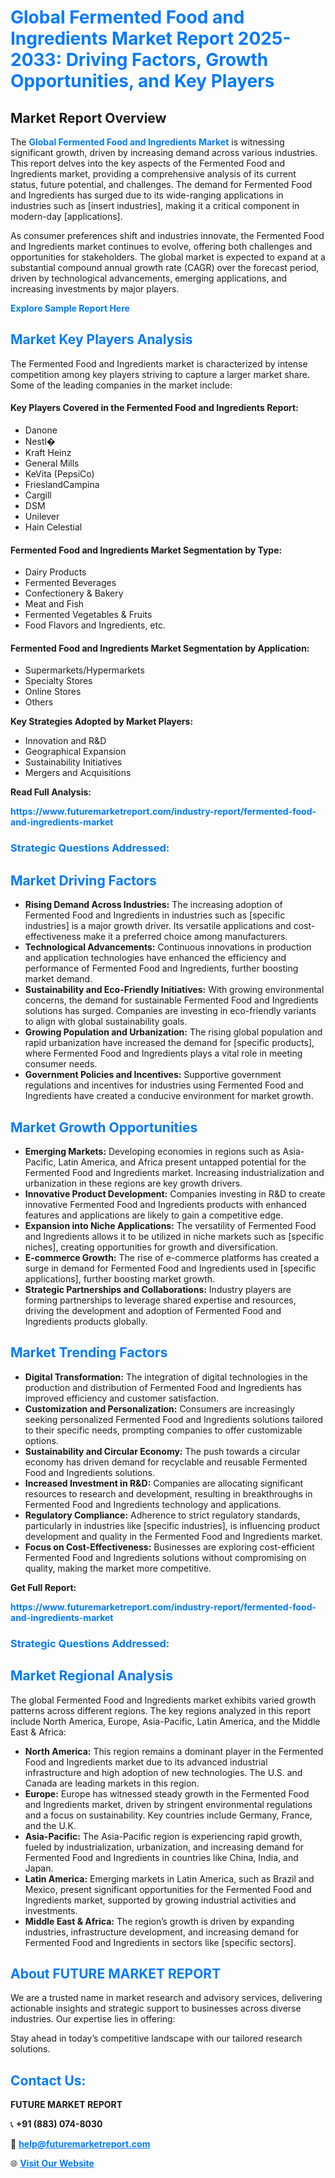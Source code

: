<h1 style="color: #007BFF;">Global Fermented Food and Ingredients Market Report 2025-2033: Driving Factors, Growth Opportunities, and Key Players</h1>

<section id="overview">
<h2>Market Report Overview</h2>
<p>The <a href="https://www.futuremarketreport.com/industry-report/fermented-food-and-ingredients-market" style="color: #007BFF; text-decoration: none;"><strong>Global Fermented Food and Ingredients Market</strong></a> is witnessing significant growth, driven by increasing demand across various industries. This report delves into the key aspects of the Fermented Food and Ingredients market, providing a comprehensive analysis of its current status, future potential, and challenges. The demand for Fermented Food and Ingredients has surged due to its wide-ranging applications in industries such as [insert industries], making it a critical component in modern-day [applications].</p>
<p>As consumer preferences shift and industries innovate, the Fermented Food and Ingredients market continues to evolve, offering both challenges and opportunities for stakeholders. The global market is expected to expand at a substantial compound annual growth rate (CAGR) over the forecast period, driven by technological advancements, emerging applications, and increasing investments by major players.</p>
</section>

<section id="overview">
<p><a href="https://www.futuremarketreport.com/request-sample/reportId=27141" style="color: #007BFF; text-decoration: none;"><strong>Explore Sample Report Here</strong></a></p>
</section>

<section id="key-players">
<h2 style="color: #007BFF;">Market Key Players Analysis</h2>
<p>The Fermented Food and Ingredients market is characterized by intense competition among key players striving to capture a larger market share. Some of the leading companies in the market include:</p>
<h4>Key Players Covered in the Fermented Food and Ingredients Report:</h4>
<ul><li>Danone</li><li>Nestl�</li><li>Kraft Heinz</li><li>General Mills</li><li>KeVita (PepsiCo)</li><li>FrieslandCampina</li><li>Cargill</li><li>DSM</li><li>Unilever</li><li>Hain Celestial</li></ul>
<h4>Fermented Food and Ingredients Market Segmentation by Type:</h4>
<ul><li>Dairy Products</li><li>Fermented Beverages</li><li>Confectionery &amp; Bakery</li><li>Meat and Fish</li><li>Fermented Vegetables &amp; Fruits</li><li>Food Flavors and Ingredients, etc.</li></ul>

<h4>Fermented Food and Ingredients Market Segmentation by Application:</h4>
<ul><li>Supermarkets/Hypermarkets</li><li>Specialty Stores</li><li>Online Stores</li><li>Others</li></ul>
<p><strong>Key Strategies Adopted by Market Players:</strong></p>
<ul>
<li>Innovation and R&D</li>
<li>Geographical Expansion</li>
<li>Sustainability Initiatives</li>
<li>Mergers and Acquisitions</li>
</ul>
</section>

<section>
<p><strong>Read Full Analysis: </strong></p><a href="https://www.futuremarketreport.com/industry-report/fermented-food-and-ingredients-market" style="color: #007BFF; text-decoration: none;"><strong>https://www.futuremarketreport.com/industry-report/fermented-food-and-ingredients-market</strong></a>
<h3 style="color: #007BFF;">Strategic Questions Addressed:</h3>
</section>

<section id="driving-factors">
<h2 style="color: #007BFF;">Market Driving Factors</h2>
<ul>
<li><strong>Rising Demand Across Industries:</strong> The increasing adoption of Fermented Food and Ingredients in industries such as [specific industries] is a major growth driver. Its versatile applications and cost-effectiveness make it a preferred choice among manufacturers.</li>
<li><strong>Technological Advancements:</strong> Continuous innovations in production and application technologies have enhanced the efficiency and performance of Fermented Food and Ingredients, further boosting market demand.</li>
<li><strong>Sustainability and Eco-Friendly Initiatives:</strong> With growing environmental concerns, the demand for sustainable Fermented Food and Ingredients solutions has surged. Companies are investing in eco-friendly variants to align with global sustainability goals.</li>
<li><strong>Growing Population and Urbanization:</strong> The rising global population and rapid urbanization have increased the demand for [specific products], where Fermented Food and Ingredients plays a vital role in meeting consumer needs.</li>
<li><strong>Government Policies and Incentives:</strong> Supportive government regulations and incentives for industries using Fermented Food and Ingredients have created a conducive environment for market growth.</li>
</ul>
</section>

<section id="growth-opportunities">
<h2 style="color: #007BFF;">Market Growth Opportunities</h2>
<ul>
<li><strong>Emerging Markets:</strong> Developing economies in regions such as Asia-Pacific, Latin America, and Africa present untapped potential for the Fermented Food and Ingredients market. Increasing industrialization and urbanization in these regions are key growth drivers.</li>
<li><strong>Innovative Product Development:</strong> Companies investing in R&D to create innovative Fermented Food and Ingredients products with enhanced features and applications are likely to gain a competitive edge.</li>
<li><strong>Expansion into Niche Applications:</strong> The versatility of Fermented Food and Ingredients allows it to be utilized in niche markets such as [specific niches], creating opportunities for growth and diversification.</li>
<li><strong>E-commerce Growth:</strong> The rise of e-commerce platforms has created a surge in demand for Fermented Food and Ingredients used in [specific applications], further boosting market growth.</li>
<li><strong>Strategic Partnerships and Collaborations:</strong> Industry players are forming partnerships to leverage shared expertise and resources, driving the development and adoption of Fermented Food and Ingredients products globally.</li>
</ul>
</section>

<section id="trending-factors">
<h2 style="color: #007BFF;">Market Trending Factors</h2>
<ul>
<li><strong>Digital Transformation:</strong> The integration of digital technologies in the production and distribution of Fermented Food and Ingredients has improved efficiency and customer satisfaction.</li>
<li><strong>Customization and Personalization:</strong> Consumers are increasingly seeking personalized Fermented Food and Ingredients solutions tailored to their specific needs, prompting companies to offer customizable options.</li>
<li><strong>Sustainability and Circular Economy:</strong> The push towards a circular economy has driven demand for recyclable and reusable Fermented Food and Ingredients solutions.</li>
<li><strong>Increased Investment in R&D:</strong> Companies are allocating significant resources to research and development, resulting in breakthroughs in Fermented Food and Ingredients technology and applications.</li>
<li><strong>Regulatory Compliance:</strong> Adherence to strict regulatory standards, particularly in industries like [specific industries], is influencing product development and quality in the Fermented Food and Ingredients market.</li>
<li><strong>Focus on Cost-Effectiveness:</strong> Businesses are exploring cost-efficient Fermented Food and Ingredients solutions without compromising on quality, making the market more competitive.</li>
</ul>
</section>

<section>
<p><strong>Get Full Report: </strong></p><a href="https://www.futuremarketreport.com/industry-report/fermented-food-and-ingredients-market" style="color: #007BFF; text-decoration: none;"><strong>https://www.futuremarketreport.com/industry-report/fermented-food-and-ingredients-market</strong></a>
<h3 style="color: #007BFF;">Strategic Questions Addressed:</h3>
</section>


<section id="regional-analysis">
<h2 style="color: #007BFF;">Market Regional Analysis</h2>
<p>The global Fermented Food and Ingredients market exhibits varied growth patterns across different regions. The key regions analyzed in this report include North America, Europe, Asia-Pacific, Latin America, and the Middle East & Africa:</p>
<ul>
<li><strong>North America:</strong> This region remains a dominant player in the Fermented Food and Ingredients market due to its advanced industrial infrastructure and high adoption of new technologies. The U.S. and Canada are leading markets in this region.</li>
<li><strong>Europe:</strong> Europe has witnessed steady growth in the Fermented Food and Ingredients market, driven by stringent environmental regulations and a focus on sustainability. Key countries include Germany, France, and the U.K.</li>
<li><strong>Asia-Pacific:</strong> The Asia-Pacific region is experiencing rapid growth, fueled by industrialization, urbanization, and increasing demand for Fermented Food and Ingredients in countries like China, India, and Japan.</li>
<li><strong>Latin America:</strong> Emerging markets in Latin America, such as Brazil and Mexico, present significant opportunities for the Fermented Food and Ingredients market, supported by growing industrial activities and investments.</li>
<li><strong>Middle East & Africa:</strong> The region’s growth is driven by expanding industries, infrastructure development, and increasing demand for Fermented Food and Ingredients in sectors like [specific sectors].</li>
</ul>
</section>

<footer>
<h2 style="color: #007BFF;">About FUTURE MARKET REPORT</h2>
<p>We are a trusted name in market research and advisory services, delivering actionable insights and strategic support to businesses across diverse industries. Our expertise lies in offering:</p>

<p>Stay ahead in today’s competitive landscape with our tailored research solutions.</p>

<h2 style="color: #007BFF;">Contact Us:</h2>
<p><strong>FUTURE MARKET REPORT</strong></p>
<p>📞 <strong>+91 (883) 074-8030</strong></p>
<p>📧 <strong><a href="mailto:help@futuremarketreport.com" style="color: #007BFF;">help@futuremarketreport.com</a></strong></p>
<p>🌐 <strong><a href="https://www.futuremarketreport.com/" style="color: #007BFF;">Visit Our Website</a></strong></p>
</footer>